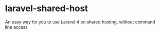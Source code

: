 laravel-shared-host
===================

An easy way for you to use Laravel 4 on shared hosting, without command line access
